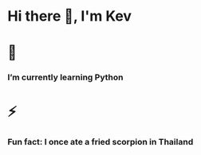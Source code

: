 ### <h1>Hi there 👋, I'm Kev</h1>

# 🌱 <h3>I’m currently learning Python</h3>
# ⚡ <h3>Fun fact: I once ate a fried scorpion in Thailand</h3>

<!--
**kapoolay/kapoolay** is a ✨ _special_ ✨ repository because its `README.md` (this file) appears on your GitHub profile.

Here are some ideas to get you started:

- 🔭 I’m currently working on ...
- 🌱 I’m currently learning ...
- 👯 I’m looking to collaborate on ...
- 🤔 I’m looking for help with ...
- 💬 Ask me about ...
- 📫 How to reach me: ...
- 😄 Pronouns: ...
- ⚡ Fun fact: ...
-->
